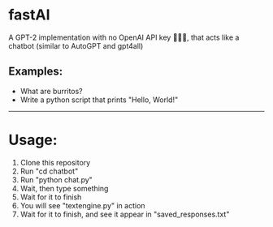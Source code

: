 # fastAI
A GPT-2 implementation with no OpenAI API key 🎉🎉🎉, that acts like a chatbot (similar to AutoGPT and gpt4all)

## Examples:
- What are burritos?
- Write a python script that prints "Hello, World!"

---------------
# Usage:
1. Clone this repository
2. Run "cd chatbot"
3. Run "python chat.py"
4. Wait, then type something
5. Wait for it to finish
6. You will see "textengine.py" in action
7. Wait for it to finish, and see it appear in "saved_responses.txt"
